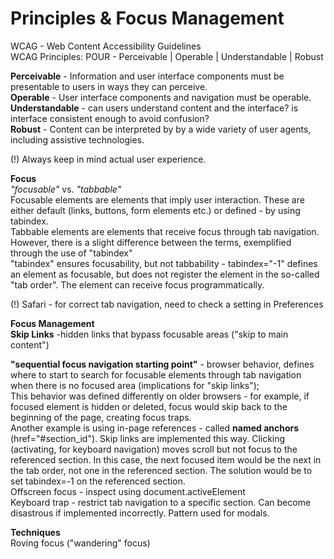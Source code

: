 # Principles & Focus Management

WCAG - Web Content Accessibility Guidelines  
WCAG Principles: POUR - Perceivable | Operable | Understandable | Robust  

**Perceivable** - Information and user interface components must be presentable to users in ways they can perceive.  
**Operable** - User interface components and navigation must be operable.  
**Understandable** - can users understand content and the interface? is interface consistent enough to avoid confusion?  
**Robust** - Content can be interpreted by by a wide variety of user agents, including assistive technologies.  

(!) Always keep in mind actual user experience.

**Focus**  
*"focusable"* vs. *"tabbable"*  
Focusable elements are elements that imply user interaction. These are either default (links, buttons, form elements etc.) or defined - by using tabindex.  
Tabbable elements are elements that receive focus through tab navigation.  
However, there is a slight difference between the terms, exemplified through the use of "tabindex"  
"tabindex" ensures focusability, but not tabbability - tabindex="-1" defines an element as focusable, but does not register the element in the so-called "tab order".
The element can receive focus programmatically.  
  
(!) Safari - for correct tab navigation, need to check a setting in Preferences  
  
**Focus Management**  
**Skip Links** -hidden links that bypass focusable areas ("skip to main content")  

**"sequential focus navigation starting point"** - browser behavior, defines where to start to search for focusable elements through tab navigation when there is no focused area (implications for "skip links");  
This behavior was defined differently on older browsers - for example, if focused element is hidden or deleted, focus would skip back to the beginning of the page, creating focus traps.  
Another example is using in-page references - called **named anchors** (href="#section_id"). Skip links are implemented this way.
Clicking (activating, for keyboard navigation) moves scroll but not focus to the referenced section. In this case, the next focused item would be the next in the tab order, not one in the referenced section. The solution would be to set tabindex=-1 on the referenced section.  
Offscreen focus - inspect using document.activeElement  
Keyboard trap - restrict tab navigation to a specific section. Can become disastrous if implemented incorrectly. Pattern used for modals.  

**Techniques**    
Roving focus ("wandering" focus)  
